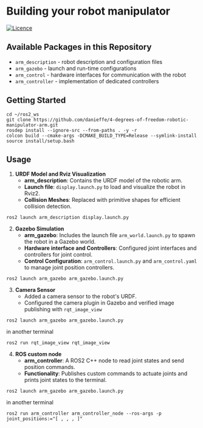 # Building your robot manipulator #
[![Licence](https://img.shields.io/badge/License-Apache%202.0-blue.svg)](https://opensource.org/licenses/Apache-2.0)

## Available Packages in this Repository ##
- `arm_description` - robot description and configuration files
- `arm_gazebo` - launch and run-time configurations
- `arm_control` - hardware interfaces for communication with the robot
- `arm_controller` - implementation of dedicated controllers

## Getting Started

```shell
cd ~/ros2_ws
git clone https://github.com/danieffe/4-degrees-of-freedom-robotic-manipulator-arm.git
rosdep install --ignore-src --from-paths . -y -r
colcon build --cmake-args -DCMAKE_BUILD_TYPE=Release --symlink-install
source install/setup.bash
```
## Usage
1. **URDF Model and Rviz Visualization**
   - **arm_description**: Contains the URDF model of the robotic arm.
   - **Launch file**: `display.launch.py` to load and visualize the robot in Rviz2.
   - **Collision Meshes**: Replaced with primitive shapes for efficient collision detection.
```shell
ros2 launch arm_description display.launch.py
```

2. **Gazebo Simulation**
   - **arm_gazebo**: Includes the launch file `arm_world.launch.py` to spawn the robot in a Gazebo world.
   - **Hardware interface and Controllers**: Configured joint interfaces and controllers for joint control.
   - **Control Configuration**: `arm_control.launch.py` and `arm_control.yaml` to manage joint position controllers.
```shell
ros2 launch arm_gazebo arm_gazebo.launch.py
```

3. **Camera Sensor**
   - Added a camera sensor to the robot's URDF.
   - Configured the camera plugin in Gazebo and verified image publishing with `rqt_image_view`
```shell
ros2 launch arm_gazebo arm_gazebo.launch.py
```
in another terminal
```shell
ros2 run rqt_image_view rqt_image_view
```

4. **ROS custom node**
   - **arm_controller**: A ROS2 C++ node to read joint states and send position commands.
   - **Functionality**: Publishes custom commands to actuate joints and prints joint states to the terminal.
```shell
ros2 launch arm_gazebo arm_gazebo.launch.py
```
in another terminal
```shell
ros2 run arm_controller arm_controller_node --ros-args -p joint_positions:="[ , , , ]"
```
